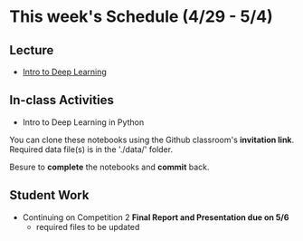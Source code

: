 # This week's Schedule (4/29 - 5/4)

## Lecture
+ [Intro to Deep Learning](https://docs.google.com/presentation/d/1cyjGBpxXI7LiVuKc_sU3TOMBej1Ht7kLTFqD7vaL0N4/edit?usp=sharing)

## In-class Activities
+ Intro to Deep Learning in Python

You can clone these notebooks using the Github classroom's __invitation link__.
Required data file(s) is in the './data/' folder.

Besure to __complete__ the notebooks and __commit__ back.

## Student Work
+ Continuing on Competition 2 __Final Report and Presentation due on 5/6__
  + required files to be updated

